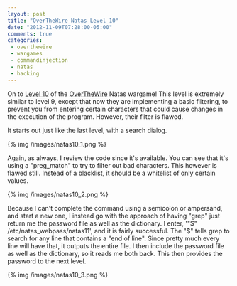 ```yaml
---
layout: post
title: "OverTheWire Natas Level 10"
date: "2012-11-09T07:28:00-05:00"
comments: true
categories:
 - overthewire
 - wargames
 - commandinjection
 - natas
 - hacking
---
```


On to [Level 10](http://www.overthewire.org/wargames/natas/natas10.shtml) of the [OverTheWire](http://www.overthewire.org) Natas wargame! This level is extremely similar to level 9, except that now they are implementing a basic filtering, to prevent you from entering certain characters that could cause changes in the execution of the program. However, their filter is flawed.

<!-- more -->

It starts out just like the last level, with a search dialog.

{% img /images/natas10_1.png %}

Again, as always, I review the code since it's available. You can see that it's using a "preg_match" to try to filter out bad characters. This however is flawed still. Instead of a blacklist, it should be a whitelist of only certain values.

{% img /images/natas10_2.png %}

Because I can't complete the command using a semicolon or ampersand, and start a new one, I instead go with the approach of having "grep" just return me the password file as well as the dictionary. I enter, '"$" /etc/natas_webpass/natas11', and it is fairly successful. The "$" tells grep to search for any line that contains a "end of line". Since pretty much every line will have that, it outputs the entire file. I then include the password file as well as the dictionary, so it reads me both back. This then provides the password to the next level.

{% img /images/natas10_3.png %}
